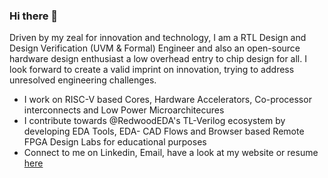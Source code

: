 ### Hi there 👋

<!--
**shariethernet/shariethernet** is a ✨ _special_ ✨ repository because its `README.md` (this file) appears on your GitHub profile.-->

Driven by my zeal for innovation and technology, I am a RTL Design and Design Verification (UVM & Formal) Engineer and also an open-source hardware design enthusiast a low overhead entry to chip design for all. I look forward to create a valid imprint on innovation, trying to address unresolved engineering challenges.

- I work on RISC-V based Cores, Hardware Accelerators, Co-processor interconnects and Low Power Microarchitecures
- I contribute towards @RedwoodEDA's TL-Verilog ecosystem by developing EDA Tools, EDA- CAD Flows and Browser based Remote FPGA Design Labs for educational purposes
- Connect to me on Linkedin, Email, have a look at my website or resume [here](https://linktr.ee/shrihari)




